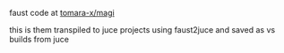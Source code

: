 faust code at [tomara-x/magi](https://github.com/tomara-x/magi)

this is them transpiled to juce projects using faust2juce and saved as vs builds from juce
